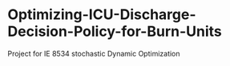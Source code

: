 # Optimizing-ICU-Discharge-Decision-Policy-for-Burn-Units
Project for IE 8534 stochastic Dynamic Optimization
